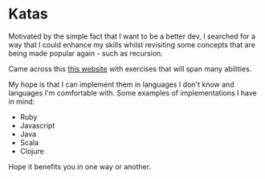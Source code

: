 Katas
=====

Motivated by the simple fact that I want to be a better dev, I searched for a way that I could enhance my skills whilst revisiting some concepts that are being made popular again - such as recursion.

Came across this [this website](http://codingdojo.org/cgi-bin/index.pl?KataCatalogue) with exercises that will span many abilities.

My hope is that I can implement them in languages I don't know and languages I'm comfortable with. Some examples of implementations I have in mind:

* Ruby
* Javascript
* Java
* Scala
* Clojure

Hope it benefits you in one way or another.
